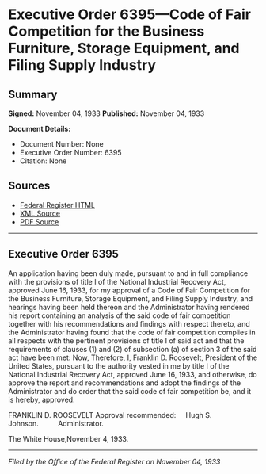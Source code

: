 # Executive Order 6395—Code of Fair Competition for the Business Furniture, Storage Equipment, and Filing Supply Industry

## Summary

**Signed:** November 04, 1933
**Published:** November 04, 1933

**Document Details:**
- Document Number: None
- Executive Order Number: 6395
- Citation: None

## Sources
- [Federal Register HTML](https://www.presidency.ucsb.edu/documents/executive-order-6395-code-fair-competition-for-the-business-furniture-storage-equipment)
- [XML Source](None)
- [PDF Source](None)

---

## Executive Order 6395

An application having been duly made, pursuant to and in full compliance with the provisions of title I of the National Industrial Recovery Act, approved June 16, 1933, for my approval of a Code of Fair Competition for the Business Furniture, Storage Equipment, and Filing Supply Industry, and hearings having been held thereon and the Administrator having rendered his report containing an analysis of the said code of fair competition together with his recommendations and findings with respect thereto, and the Administrator having found that the code of fair competition complies in all respects with the pertinent provisions of title I of said act and that the requirements of clauses (1) and (2) of subsection (a) of section 3 of the said act have been met:
Now, Therefore, I, Franklin D. Roosevelt, President of the United States, pursuant to the authority vested in me by title I of the National Industrial Recovery Act, approved June 16, 1933, and otherwise, do approve the report and recommendations and adopt the findings of the Administrator and do order that the said code of fair competition be, and it is hereby, approved.

FRANKLIN D. ROOSEVELT
Approval recommended:     Hugh S. Johnson.          Administrator.

The White House,November 4, 1933.

---

*Filed by the Office of the Federal Register on November 04, 1933*
